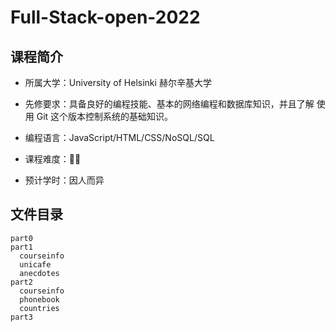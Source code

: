 # Full-Stack-open-2022

## 课程简介

- 所属大学：University of Helsinki 赫尔辛基大学

- 先修要求：具备良好的编程技能、基本的网络编程和数据库知识，并且了解 使用 Git 这个版本控制系统的基础知识。

- 编程语言：JavaScript/HTML/CSS/NoSQL/SQL

- 课程难度：🌟🌟

- 预计学时：因人而异

  

## 文件目录

```text
part0
part1
  courseinfo
  unicafe
  anecdotes
part2
  courseinfo
  phonebook
  countries
part3
	
```
